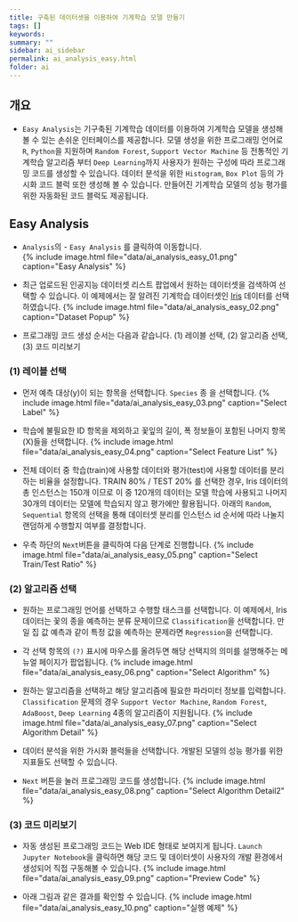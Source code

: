 ```yaml
---
title: 구축된 데이터셋을 이용하여 기계학습 모델 만들기
tags: []
keywords:
summary: ""
sidebar: ai_sidebar
permalink: ai_analysis_easy.html
folder: ai
---
```


## 개요
 - `Easy Analysis`는 기구축된 기계학습 데이터를 이용하여 기계학습 모델을 생성해 볼 수 있는 손쉬운 인터페이스를 제공합니다. 모델 생성을 위한 프로그래밍 언어로 `R`, `Python`을 지원하며 `Random Forest`, `Support Vector Machine` 등 전통적인 기계학습 알고리즘 부터 `Deep Learning`까지 사용자가 원하는 구성에 따라 프로그래밍 코드를 생성할 수 있습니다. 데이터 분석을 위한 `Histogram`, `Box Plot` 등의 가시화 코드 블럭 또한 생성해 볼 수 있습니다. 만들어진 기계학습 모델의 성능 평가를 위한 자동화된 코드 블럭도 제공됩니다.

## Easy Analysis   
 - `Analysis`의 - `Easy Analysis` 를 클릭하여 이동합니다.  
   {% include image.html file="data/ai_analysis_easy_01.png" caption="Easy Analysis" %}
 
 - 최근 업로드된 인공지능 데이터셋 리스트 팝업에서 원하는 데이터셋을 검색하여 선택할 수 있습니다. 이 예제에서는 잘 알려진 기계학습 데이터셋인 [Iris](https://archive.ics.uci.edu/ml/datasets/iris) 데이터를 선택하였습니다.
   {% include image.html file="data/ai_analysis_easy_02.png" caption="Dataset Popup" %}
 
 - 프로그래밍 코드 생성 순서는 다음과 같습니다. (1) 레이블 선택, (2) 알고리즘 선택, (3) 코드 미리보기

### (1) 레이블 선택

 - 먼저 예측 대상(y)이 되는 항목을 선택합니다. `Species` 종 을 선택합니다.
    {% include image.html file="data/ai_analysis_easy_03.png" caption="Select Label" %}
 
 - 학습에 불필요한 ID 항목을 제외하고 꽃잎의 길이, 폭 정보들이 포함된 나머지 항목(X)들을 선택합니다.
    {% include image.html file="data/ai_analysis_easy_04.png" caption="Select Feature List" %}

 - 전체 데이터 중 학습(train)에 사용할 데이터와 평가(test)에 사용할 데이터를 분리하는 비율을 설정합니다. TRAIN 80% / TEST 20% 를 선택한 경우, Iris 데이터의 총 인스턴스는 150개 이므로 이 중 120개의 데이터는 모델 학습에 사용되고 나머지 30개의 데이터는 모델에 학습되지 않고 평가에만 활용됩니다. 아래의 `Random`, `Sequential` 항목의 선택을 통해 데이터셋 분리를 인스턴스 id 순서에 따라 나눌지 랜덤하게 수행할지 여부를 결정합니다.
 - 우측 하단의 `Next`버튼을 클릭하여 다음 단계로 진행합니다.
    {% include image.html file="data/ai_analysis_easy_05.png" caption="Select Train/Test Ratio" %}
 
### (2) 알고리즘 선택

 - 원하는 프로그래밍 언어를 선택하고 수행할 태스크를 선택합니다. 이 예제에서, Iris 데이터는 꽃의 종을 예측하는 분류 문제이므로 `Classification`을 선택합니다. 만일 집 값 예측과 같이 특정 값을 예측하는 문제라면 `Regression`을 선택합니다.
 - 각 선택 항목의 `(?)` 표시에 마우스를 올려두면 해당 선택지의 의미를 설명해주는 메뉴얼 페이지가 팝업됩니다.
    {% include image.html file="data/ai_analysis_easy_06.png" caption="Select Algorithm" %}

 - 원하는 알고리즘을 선택하고 해당 알고리즘에 필요한 파라미터 정보를 입력합니다. `Classification` 문제의 경우 `Support Vector Machine`, `Random Forest`, `AdaBoost`, `Deep Learning` 4종의 알고리즘이 지원됩니다.
    {% include image.html file="data/ai_analysis_easy_07.png" caption="Select Algorithm Detail" %} 

 - 데이터 분석을 위한 가시화 블럭들을 선택합니다. 개발된 모델의 성능 평가를 위한 지표들도 선택할 수 있습니다.
 - `Next` 버튼을 눌러 프로그래밍 코드를 생성합니다.
    {% include image.html file="data/ai_analysis_easy_08.png" caption="Select Algorithm Detail2" %}  

### (3) 코드 미리보기

 - 자동 생성된 프로그래밍 코드는 Web IDE 형태로 보여지게 됩니다. `Launch Jupyter Notebook`을 클릭하면 해당 코드 및 데이터셋이 사용자의 개발 환경에서 생성되어 직접 구동해볼 수 있습니다.
    {% include image.html file="data/ai_analysis_easy_09.png" caption="Preview Code" %}  

 - 아래 그림과 같은 결과를 확인할 수 있습니다.
    {% include image.html file="data/ai_analysis_easy_10.png" caption="실행 예제" %}  
